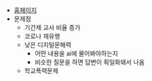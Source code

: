 - [홈페이지](https://www.moe.go.kr/main.do?s=moe)
- 문제점
    - 기간제 교사 비율 증가
    - 코로나 재유행
    - 낮은 디지털문해력
        - 어떤 내용을 ai에 물어봐야하는지
        - 비슷한 질문을 하면 답변이 획일화돼서 나옴
    - 학교폭력문제